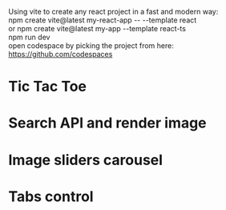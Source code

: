 Using vite to create any react project in a fast and modern way: <br/>
npm create vite@latest my-react-app -- --template react <br/>
or npm create vite@latest my-app --template react-ts <br/>
npm run dev <br/>
open codespace by picking the project from here: https://github.com/codespaces

# Tic Tac Toe
# Search API and render image
# Image sliders carousel
# Tabs control
